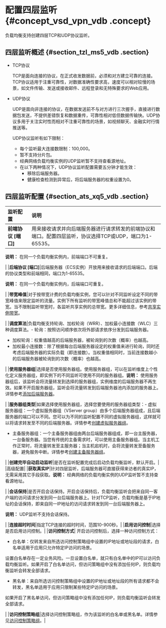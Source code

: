# 配置四层监听 {#concept_vsd_vpn_vdb .concept}

负载均衡支持创建四层TCP和UDP协议监听。

## 四层监听概述 {#section_tzl_ms5_vdb .section}

-   TCP协议

    TCP是面向连接的协议，在正式收发数据前，必须和对方建立可靠的连接。TCP协议适用于注重可靠性，对数据准确性要求高，速度可以相对较慢的场景，如文件传输、发送或接收邮件、远程登录和无特殊要求的Web应用。

-   UDP协议

    UDP是面向非连接的协议，在数据发送前不与对方进行三次握手，直接进行数据包发送，不提供差错恢复和数据重传，可靠性相对低但数据传输快。UDP协议多用于关注实时性而相对不注重可靠性的场景，如视频聊天、金融实时行情推送等。

    UDP协议监听有如下限制：

    -   每个监听最大连接数限制：100,000。
    -   暂不支持分片包。
    -   经典网络负载均衡实例的UDP监听暂不支持查看源地址。
    -   在以下两种情况下，UDP协议监听配置需要五分钟才能生效：
        -   移除后端服务器。
        -   健康检查检测到异常后，将后端服务器的权重设置为0。

## 四层监听配置 {#section_ats_xq5_vdb .section}

|监听配置|说明|
|:---|:-|
|**前端协议 \[端口\]**|用来接收请求并向后端服务器进行请求转发的前端协议和端口。配置四层监听，协议选择TCP或UDP，端口为1-65535。

**说明：** 在同一个负载均衡实例内，前端端口不可重复。

|
|**后端协议 \[端口\]**|后端服务器（ECS实例）开放用来接收请求的后端端口。后端的协议类型和前端相同，端口为1-65535。

**说明：** 在同一个负载均衡实例内，后端端口可重复。

|
|**带宽峰值**|对于按带宽计费的负载均衡实例，您可以针对不同监听设定不同的带宽峰值来限定监听的流量。实例下所有监听的带宽峰值总和不能超过该实例的带宽。当不限制监听带宽时，各监听共享实例的总带宽。更多详细信息，参考[共享实例带宽](cn.zh-CN/历史文档/用户指南（旧版控制台）/监听/共享实例带宽.md#)。

|
|**调度算法**|负载均衡支持轮询、加权轮询（WRR）、加权最小连接数（WLC）三种调度算法。-   轮询：按照访问顺序依次将外部请求依序分发到后端服务器。
-   加权轮询：权重值越高的后端服务器，被轮询到的次数（概率）也越高。
-   加权最小连接数：除了根据每台后端服务器设定的权重值来进行轮询，同时还考虑后端服务器的实际负载（即连接数）。当权重值相同时，当前连接数越小的后端服务器被轮询到的次数（概率）也越高。

|
|**使用服务器组**|选择是否使用服务器组。使用服务器组，可以在监听维度上个性化定义服务器组，即实例下的不同监听可使用不同的服务器组。**说明：** 使用服务器组后，该监听会将流量转发到选择的服务器组，实例维度的后端服务器不再生效。如果不开启服务器组，监听会将流量转发到后端服务器池内添加的服务器上。详情参考[添加后端服务器](cn.zh-CN/历史文档/用户指南（旧版控制台）/后端服务器/添加默认服务器.md#)。

|
|**服务器组类型**|如果选择使用服务器组，选择您要使用的服务器组类型：-   虚拟服务器组：一个虚拟服务器组（VServer group）由多个后端服务器组成，且后端服务器的端口可以不同。您可以为不同的监听配置不同的虚拟服务器组，这样就可以将请求转发至不同的后端服务器。详情参考[创建虚拟服务器组](cn.zh-CN/历史文档/用户指南（旧版控制台）/后端服务器/创建虚拟服务器组.md#)。
-   主备服务器组：一个主备服务器组由两台后端服务器组成，即一台主服务器，一台备服务器。当您有传统的主备需求时，可以使用主备服务器组。当主机工作正常时，将流量转发至主服务器；当主机宕机时，会将流量转发至备服务器，避免服务中断。详情参考[创建主备服务器组](cn.zh-CN/历史文档/用户指南（旧版控制台）/后端服务器/创建主备服务器组.md#)。

|
|**创建完毕自动启动监听**|是否在监听配置完成后启动负载均衡监听，默认开启。|
|高级配置|
|**获取真实IP**|针对四层监听，后端服务器可直接获得来访者的真实IP，无需采用其它手段获取。**说明：** 经典网络的负载均衡实例的UDP监听暂不支持查看源地址。

|
|**会话保持**|是否开启会话保持。开启会话保持后，负载均衡监听会把来自同一客户端的访问请求分发到同一台后端服务器上。针对TCP监听，负载均衡是基于IP地址的会话保持，即来自同一IP地址的访问请求转发到同一台后端服务器上。

**说明：** UDP监听不支持会话保持。

|
|**连接超时时间**|指定TCP连接的超时时间，范围10-900秒。|
|**启用访问控制**|选择是否启用访问控制。|
|**访问控制方式**| 开启访问控制后，选择一种访问控制方式：

 -   白名单：仅转发来自所选访问控制策略组中设置的IP地址或地址段的请求，白名单适用于应用只允许特定IP访问的场景。

设置白名单存在一定业务风险。一旦设置白名单，就只有白名单中的IP可以访问负载均衡监听。如果开启了白名单访问，但访问策略组中没有添加任何IP，则负载均衡监听会转发全部请求。

-   黑名单：来自所选访问控制策略组中设置的IP地址或地址段的所有请求都不会转发，黑名单适用于应用只限制某些特定IP访问的场景。

如果开启了黑名单访问，但访问策略组中没有添加任何IP，则负载均衡监听会转发全部请求。


 |
|**访问控制策略组**|选择访问控制策略组，作为该监听的白名单或黑名单。详情参见[访问控制策略组](cn.zh-CN/历史文档/用户指南（旧版控制台）/访问控制/配置访问控制策略组.md#)。|

